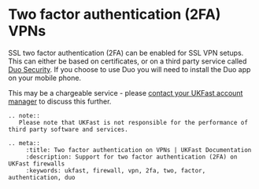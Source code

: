 # Two factor authentication (2FA) VPNs

SSL two factor authentication (2FA) can be enabled for SSL VPN setups. This can either be based on certificates, or on a third party service called [Duo Security](https://duo.com/). If you choose to use Duo you will need to install the Duo app on your mobile phone.

This may be a chargeable service - please [contact your UKFast account manager](https://portal.ans.co.uk/account/your-account-manager.php) to discuss this further.

```eval_rst
.. note::
   Please note that UKFast is not responsible for the performance of third party software and services.
```


```eval_rst
.. meta::
     :title: Two factor authentication on VPNs | UKFast Documentation
     :description: Support for two factor authentication (2FA) on UKFast firewalls
     :keywords: ukfast, firewall, vpn, 2fa, two, factor, authentication, duo
```
